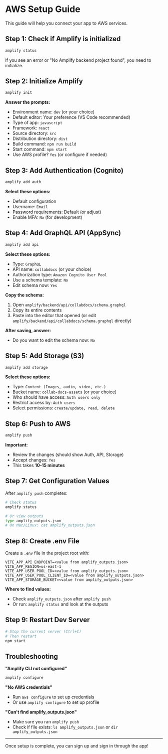 # AWS Setup Guide

This guide will help you connect your app to AWS services.

## Step 1: Check if Amplify is initialized

```bash
amplify status
```

If you see an error or "No Amplify backend project found", you need to initialize.

## Step 2: Initialize Amplify

```bash
amplify init
```

**Answer the prompts:**
- Environment name: `dev` (or your choice)
- Default editor: Your preference (VS Code recommended)
- Type of app: `javascript`
- Framework: `react`
- Source directory: `src`
- Distribution directory: `dist`
- Build command: `npm run build`
- Start command: `npm start`
- Use AWS profile? `Yes` (or configure if needed)

## Step 3: Add Authentication (Cognito)

```bash
amplify add auth
```

**Select these options:**
- Default configuration
- Username: `Email`
- Password requirements: Default (or adjust)
- Enable MFA: `No` (for development)

## Step 4: Add GraphQL API (AppSync)

```bash
amplify add api
```

**Select these options:**
- Type: `GraphQL`
- API name: `collabdocs` (or your choice)
- Authorization type: `Amazon Cognito User Pool`
- Use a schema template: `No`
- Edit schema now: `Yes`

**Copy the schema:**
1. Open `amplify/backend/api/collabdocs/schema.graphql`
2. Copy its entire contents
3. Paste into the editor that opened (or edit `amplify/backend/api/collabdocs/schema.graphql` directly)

**After saving, answer:**
- Do you want to edit the schema now: `No`

## Step 5: Add Storage (S3)

```bash
amplify add storage
```

**Select these options:**
- Type: `Content (Images, audio, video, etc.)`
- Bucket name: `collab-docs-assets` (or your choice)
- Who should have access: `Auth users only`
- Restrict access by: `Auth users`
- Select permissions: `create/update, read, delete`

## Step 6: Push to AWS

```bash
amplify push
```

**Important:**
- Review the changes (should show Auth, API, Storage)
- Accept changes: `Yes`
- This takes **10-15 minutes**

## Step 7: Get Configuration Values

After `amplify push` completes:

```bash
# Check status
amplify status

# Or view outputs
type amplify_outputs.json
# On Mac/Linux: cat amplify_outputs.json
```

## Step 8: Create .env File

Create a `.env` file in the project root with:

```env
VITE_APP_API_ENDPOINT=<value from amplify_outputs.json>
VITE_APP_REGION=us-east-1
VITE_APP_USER_POOL_ID=<value from amplify_outputs.json>
VITE_APP_USER_POOL_CLIENT_ID=<value from amplify_outputs.json>
VITE_APP_STORAGE_BUCKET=<value from amplify_outputs.json>
```

**Where to find values:**
- Check `amplify_outputs.json` after `amplify push`
- Or run: `amplify status` and look at the outputs

## Step 9: Restart Dev Server

```bash
# Stop the current server (Ctrl+C)
# Then restart
npm start
```

## Troubleshooting

**"Amplify CLI not configured"**
```bash
amplify configure
```

**"No AWS credentials"**
- Run `aws configure` to set up credentials
- Or use `amplify configure` to set up profile

**"Can't find amplify_outputs.json"**
- Make sure you ran `amplify push`
- Check if file exists: `ls amplify_outputs.json` or `dir amplify_outputs.json`

---

Once setup is complete, you can sign up and sign in through the app!

